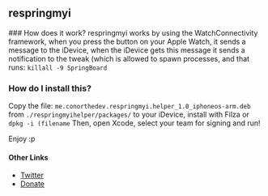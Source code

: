## respringmyi
### How does it work?
respringmyi works by using the WatchConnectivity framework, when you press the button on your Apple Watch, it sends a message to the iDevice, when the iDevice gets this message it sends a notification to the tweak (which is allowed to spawn processes, and that runs: ``killall -9 SpringBoard``

### How do I install this?
Copy the file: ``me.conorthedev.respringmyi.helper_1.0_iphoneos-arm.deb`` from ``./respringmyihelper/packages/`` to your iDevice, install with Filza or ``dpkg -i (filename``
Then, open Xcode, select your team for signing and run!

Enjoy :p

#### Other Links
- [Twitter](https://twitter.com/ConorTheDev)
- [Donate](https://ko-fi.com/ConorTheDev)
